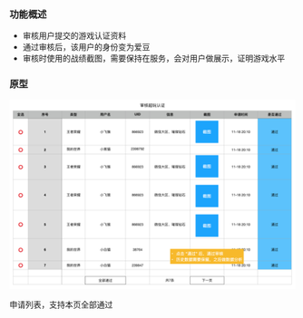 ### 功能概述
* 审核用户提交的游戏认证资料
* 通过审核后，该用户的身份变为爱豆
* 审核时使用的战绩截图，需要保持在服务，会对用户做展示，证明游戏水平

### 原型
![](img/后台-审核超玩认证.png)

申请列表，支持本页全部通过